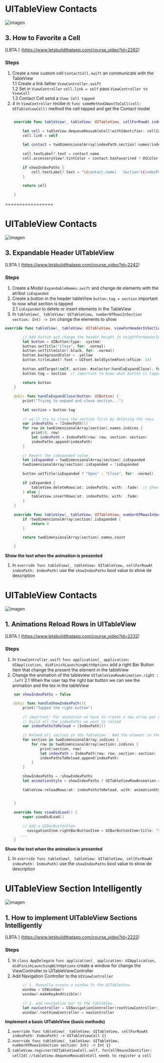 

# UITableView Contacts

![imagen](../feature-HowToFavoriteCell/assets/sketch4.gif) 

## 3. How to Favorite a Cell

[LBTA ] (https://www.letsbuildthatapp.com/course_video?id=2262)

### Steps

1. Create a new custom cell `ContactCell.swift` an communicate with the TableView  
1.1 Create a link father `ViewController.swift`  
1.2 Set in `ViewController`  `cell.link = self` pass `ViewController to ViewCell`  
1.3 Contact Cell send a `View Cell tapped`  
1. 4 in `ViewController` recibe in `func someMethodIWantToCall(cell: UITableViewCell)` method the cell tapped and get the Contact model  
```swift

    override func tableView(_ tableView: UITableView, cellForRowAt indexPath: IndexPath) -> UITableViewCell {
        
        let cell = tableView.dequeueReusableCell(withIdentifier: cellId, for: indexPath) as! ContactCell
        cell.link = self
        
        let contact = twoDimensionalArray[indexPath.section].names[indexPath.row]
        
        cell.textLabel?.text = contact.name
        cell.accessoryView?.tintColor = contact.hasFavorited ? UIColor.red : .lightGray
        
        if showIndexPaths {
            cell.textLabel?.text = "\(contact.name)   Section:\(indexPath.section) Row:\(indexPath.row)"
        }
        
        return cell
        
    }
```


=================   

# UITableView Contacts

![imagen](../feature-ExpandableHeaderUITableView/assets/sketch3.gif) 

## 3. Expandable Header UITableView

[LBTA ] (https://www.letsbuildthatapp.com/course_video?id=2242)


### Steps

1. Create a Model  `ExpandableNames.swift`  and change de elements with the atribut  `isExpanded`   
2.  Create a button in the header tableView `button.tag = section` important to now what section is tapped  
2.1 `isExpanded` to delete or insert elements in the TableView  
3. In `tableView(_ tableView: UITableView, numberOfRowsInSection section: Int) -> Int` change the elements to show 

```swift
override func tableView(_ tableView: UITableView, viewForHeaderInSection section: Int) -> UIView? {

        // Add button and change the header height in heightForHeaderInSection method
        let button = UIButton(type: .system)
        button.setTitle("Close", for: .normal)
        button.setTitleColor(.black, for: .normal)
        button.backgroundColor = .yellow
        button.titleLabel?.font = UIFont.boldSystemFont(ofSize: 14)
        
        button.addTarget(self, action: #selector(handleExpandClose), for: .touchUpInside)
        button.tag = section  // important to know what button is tapped
        
        return button
    }
    
    @objc func handleExpandClose(button: UIButton) {
        print("Trying to expand and close section...")
        
        let section = button.tag
        
        // we'll try to close the section first by deleting the rows
        var indexPaths = [IndexPath]()
        for row in twoDimensionalArray[section].names.indices {
            print(0, row)
            let indexPath = IndexPath(row: row, section: section)
            indexPaths.append(indexPath)
        }
        
        // Revert the isExpanded value
        let isExpanded = twoDimensionalArray[section].isExpanded
        twoDimensionalArray[section].isExpanded = !isExpanded
        
        button.setTitle(isExpanded ? "Open" : "Close", for: .normal)
        
        if isExpanded {
            tableView.deleteRows(at: indexPaths, with: .fade)  // show the exact number in the row in section
        } else {
            tableView.insertRows(at: indexPaths, with: .fade)
        }
    }
    
    override func tableView(_ tableView: UITableView, numberOfRowsInSection section: Int) -> Int {
        if !twoDimensionalArray[section].isExpanded {
            return 0
        }
        
        return twoDimensionalArray[section].names.count

    }

```
**Show the text when the animation is presented**  

1.  In `override func tableView(_ tableView: UITableView, cellForRowAt indexPath: IndexPath)` use the `showIndexPaths` bool value to show de description  

# UITableView Contacts

![imagen](../feature-AnimationRowsInUITableView/assets/sketch2.gif) 

## 1. Animations Reload Rows in UITableView

[LBTA ] (https://www.letsbuildthatapp.com/course_video?id=2232)


### Steps

1. In `ViewController.swift`  `func application(_ application: UIApplication, didFinishLaunchingWithOptions`   add a right Bar Button Item  that change the present the element in the tableView  
2.  Change the animation of the tableview  `UITableViewRowAnimation.right : .left`
2.1 When the user tap the right bar button we can see the animation and the tex in the tableView 

```swift
    var showIndexPaths = false

    @objc func handleShowIndexPath(){
        print("Tapped the right button")
        
        // important: For animation we have to create a new array por de animation change
        // build all the indexPaths we want to reload
        var indexPathsToReload = [IndexPath]()
        
        // Reload all section in the TableView : Add the element in the new arrContainer
        for section in twoDimensionalArray.indices {
            for row in twoDimensionalArray[section].indices {
                print(section, row)
                let indexPath = IndexPath(row: row, section: section)
                indexPathsToReload.append(indexPath)
            }
        }
        
        showIndexPaths = !showIndexPaths
        let animationStyle = showIndexPaths ? UITableViewRowAnimation.right : .left
        
        tableView.reloadRows(at: indexPathsToReload, with: animationStyle)

    
    }
    
    override func viewDidLoad() {
        super.viewDidLoad()
        
        // Add a UIBarButtonItem
          navigationItem.rightBarButtonItem = UIBarButtonItem(title: "Show IndexPath", style: .plain, target: self, action: #selector(handleShowIndexPath))
       ...
    }

```
**Show the text when the animation is presented**  

1.  In `override func tableView(_ tableView: UITableView, cellForRowAt indexPath: IndexPath)` use the `showIndexPaths` bool value to show de description  

# UITableView Section Intelligently

![imagen](../feature-UITableViewSection/assets/sketch1.gif) 
## 1. How to implement UITableView Sections Intelligently

[LBTA ] (https://www.letsbuildthatapp.com/course_video?id=2222)


### Steps

1. In `class AppDelegate`  `func application(_ application: UIApplication, didFinishLaunchingWithOptions`  create a window for change the ViewController to UITableViewController
2.  Add Navigation Controller to the `UIViewController `

```swift
        // 1. Manually create a window fo the UITableView
        window = UIWindow()
        window?.makeKeyAndVisible()
        
        // 2. add navigation bar to the tableView
        let navController = UINavigationController(rootViewController: ViewController())
        window?.rootViewController = navController

```
**Implement a basic UITableView (basic methods)**  

1. `override func tableView(_ tableView: UITableView, cellForRowAt indexPath: IndexPath) -> UITableViewCell {}`   
2. `override func tableView(_ tableView: UITableView, numberOfRowsInSection section: Int) -> Int {}`   
3. `tableView.register(UITableViewCell.self, forCellReuseIdentifier: cellId)`  `//tableView.dequeueReusableCell needs to register a cell `  

